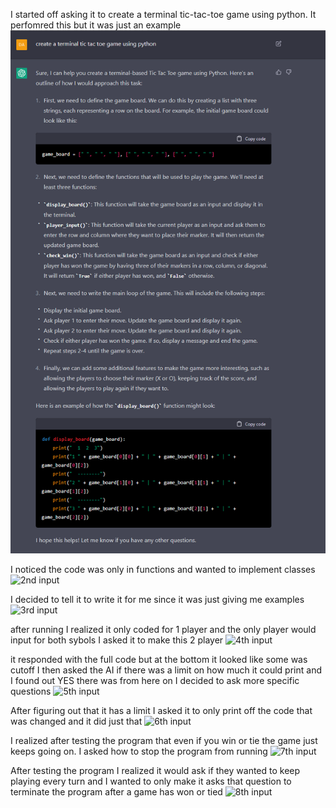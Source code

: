 I started off asking it to create a terminal tic-tac-toe game using python. It perfomred this but it was just an example
![1st input](https://github.com/dazehead/tic-tac-toe/blob/master/chatGPT_images/1st_input.png)

I noticed the code was only in functions and wanted to implement classes
![2nd input](2nd_input.png)

I decided to tell it to write it for me since it was just giving me examples
![3rd input](3rd_input.png)

after running I realized it only coded for 1 player and the only player would input for both sybols I asked it to make this 2 player
![4th input](4th_input.png)

it responded with the full code but at the bottom it looked like some was cutoff I then asked the AI if there was a limit on how much it could print and I found out YES there was from here on I decided to ask more specific questions
![5th input](5th_input.png)

After figuring out that it has a limit I asked it to only print off the code that was changed and it did just that
![6th input](6th_input.png)

I realized after testing the program that even if you win or tie the game just keeps going on. I asked how to stop the program from running
![7th input](7th_input.png)

After testing the program I realized it would ask if they wanted to keep playing every turn and I wanted to only make it asks that question to terminate the program after a game has won or tied
![8th input](8th_input.png)

